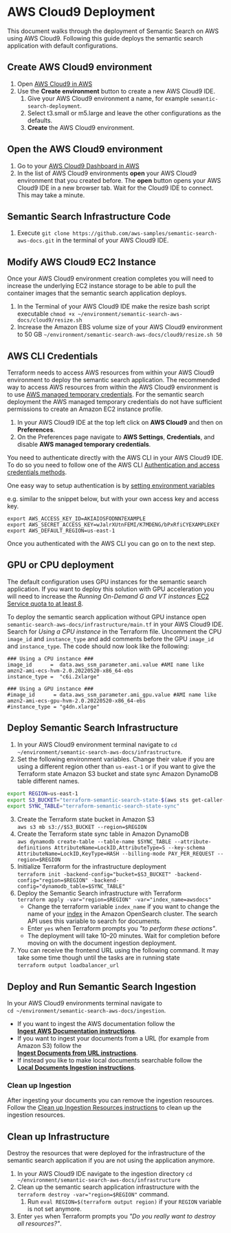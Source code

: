 # AWS Cloud9 Deployment
This document walks through the deployment of Semantic Search on AWS using AWS Cloud9. Following this guide deploys the semantic search application with default configurations.

## Create AWS Cloud9 environment
1. Open [AWS Cloud9 in AWS](https://console.aws.amazon.com/cloud9control/home)
2. Use the **Create environment** button to create a new AWS Cloud9 IDE.
    1. Give your AWS Cloud9 environment a name, for example `semantic-search-deployment`.
    2. Select t3.small or m5.large and leave the other configurations as the defaults.
    3. **Create** the AWS Cloud9 environment.

## Open the AWS Cloud9 environment
1. Go to your [AWS Cloud9 Dashboard in AWS](https://console.aws.amazon.com/cloud9control/home)
2. In the list of AWS Cloud9 environments **open** your AWS Cloud9 environment that you created before. The **open** button opens your AWS Cloud9 IDE in a new browser tab. Wait for the Cloud9 IDE to connect. This may take a minute.

## Semantic Search Infrastructure Code
1. Execute `git clone https://github.com/aws-samples/semantic-search-aws-docs.git` in the terminal of your AWS Cloud9 IDE.

## Modify AWS Cloud9 EC2 Instance
Once your AWS Cloud9 environment creation completes you will need to increase the underlying EC2 instance storage to be able to pull the container images that the semantic search application deploys.
1. In the Terminal of your AWS Cloud9 IDE make the resize bash script executable `chmod +x ~/environment/semantic-search-aws-docs/cloud9/resize.sh`
2. Increase the Amazon EBS volume size of your AWS Cloud9 environment to 50 GB `~/environment/semantic-search-aws-docs/cloud9/resize.sh 50`

## AWS CLI Credentials
Terraform needs to access AWS resources from within your AWS Cloud9 environment to deploy the semantic search application. The recommended way to access AWS resources from within the AWS Cloud9 environment is to use [AWS managed temporary credentials](https://docs.aws.amazon.com/cloud9/latest/user-guide/security-iam.html#auth-and-access-control-temporary-managed-credentials-supported). For the semantic search deployment the AWS managed temporary credentials do not have sufficient permissions to create an Amazon EC2 instance profile.
1. In your AWS Cloud9 IDE at the top left click on **AWS Cloud9** and then on **Preferences**.
2. On the Preferences page navigate to **AWS Settings**, **Credentials**, and disable **AWS managed temporary credentials**.

You need to authenticate directly with the AWS CLI in your AWS Cloud9 IDE. To do so you need to follow one of the AWS CLI [Authentication and access credentials methods](https://docs.aws.amazon.com/cli/latest/userguide/cli-chap-authentication.html). 

One easy way to setup authentication is by [setting environment variables ](https://docs.aws.amazon.com/cli/latest/userguide/cli-configure-envvars.html#:~:text=supported%20environment%20variables-,How%20to%20set%20environment%20variables,-The%20following%20examples)

e.g. similar to the snippet below, but with your own access key and access key.
```
export AWS_ACCESS_KEY_ID=AKIAIOSFODNN7EXAMPLE
export AWS_SECRET_ACCESS_KEY=wJalrXUtnFEMI/K7MDENG/bPxRfiCYEXAMPLEKEY
export AWS_DEFAULT_REGION=us-east-1 
```

Once you authenticated with the AWS CLI you can go on to the next step.

## GPU or CPU deployment
The default configuration uses GPU instances for the semantic search application. If you want to deploy this solution with GPU acceleration you will need to increase the _Running On-Demand G and VT instances_ [EC2 Service quota to at least 8](https://aws.amazon.com/premiumsupport/knowledge-center/ec2-instance-limit/).

To deploy the semantic search application without GPU instance open `semantic-search-aws-docs/infrastructure/main.tf` in your AWS Cloud9 IDE. Search for _Using a CPU instance_ in the Terraform file. Uncomment the CPU `image_id` and `instance_type` and add comments before the GPU `image_id` and `instance_type`. The code should now look like the following:
```
### Using a CPU instance ###
image_id      =  data.aws_ssm_parameter.ami.value #AMI name like amzn2-ami-ecs-hvm-2.0.20220520-x86_64-ebs
instance_type =  "c6i.2xlarge"

### Using a GPU instance ###
#image_id      = data.aws_ssm_parameter.ami_gpu.value #AMI name like amzn2-ami-ecs-gpu-hvm-2.0.20220520-x86_64-ebs
#instance_type = "g4dn.xlarge"
```

## Deploy Semantic Search Infrastructure
1. In your AWS Cloud9 environment terminal navigate to `cd ~/environment/semantic-search-aws-docs/infrastructure`.
2. Set the following environment variables. Change their value if you are using a different region other than `us-east-1` or if you want to give the Terraform state Amazon S3 bucket and state sync Amazon DynamoDB table different names.

```bash
export REGION=us-east-1
export S3_BUCKET="terraform-semantic-search-state-$(aws sts get-caller-identity --query Account --output text)"
export SYNC_TABLE="terraform-semantic-search-state-sync"
```

3. Create the Terraform state bucket in Amazon S3 <br>
`aws s3 mb s3://$S3_BUCKET --region=$REGION` 
4. Create the Terraform state sync table in Amazon DynamoDB <br>
`aws dynamodb create-table --table-name $SYNC_TABLE --attribute-definitions AttributeName=LockID,AttributeType=S --key-schema   AttributeName=LockID,KeyType=HASH --billing-mode PAY_PER_REQUEST --region=$REGION`
5. Initialize Terraform for the infrastructure deployment <br> `terraform init -backend-config="bucket=$S3_BUCKET" -backend-config="region=$REGION" -backend-config="dynamodb_table=$SYNC_TABLE"`
6. Deploy the Semantic Search infrastructure with Terraform <br> `terraform apply -var="region=$REGION" -var="index_name=awsdocs"`
    * Change the terraform variable `index_name` if you want to change the name of your [index](https://opensearch.org/docs/latest/dashboards/im-dashboards/index-management/) in the Amazon OpenSearch cluster. The search API uses this variable to search for documents.
    * Enter `yes` when Terraform prompts you _"to perform these actions"_.
    * The deployment will take 10–20 minutes. Wait for completion before moving on with the document ingestion deployment.
7. You can receive the frontend URL using the following command. It may take some time though until the tasks are in running state <br>
`terraform output loadbalancer_url`
## Deploy and Run Semantic Search Ingestion
In your AWS Cloud9 environments terminal navigate to <br>
`cd ~/environment/semantic-search-aws-docs/ingestion`. 
* If you want to ingest the AWS documentation follow the <br> **[Ingest AWS Documentation instructions](./ingest-aws-documentation.md)**.
* If you want to ingest your documents from a URL (for example from Amazon S3) follow the <br> **[Ingest Documents from URL instructions](./ingest-documents-from-url.md)**.
* If instead you like to make local documents searchable follow the <br>**[Local Documents Ingestion instructions](./ingest-custom-local-documents.md)**.

### Clean up Ingestion
After ingesting your documents you can remove the ingestion resources. Follow the [Clean up Ingestion Resources instructions](./clean-up-ingestion-resources.md) to clean up the ingestion resources.

## Clean up Infrastructure
Destroy the resources that were deployed for the infrastructure of the semantic search application if you are not using the application anymore.
1. In your AWS Cloud9 IDE navigate to the ingestion directory `cd ~/environment/semantic-search-aws-docs/infrastructure`
2. Clean up the semantic search application infrastructure with the `terraform destroy -var="region=$REGION"` command. 
    1. Run `eval REGION=$(terraform output region)` if your `REGION` variable is not set anymore.
3. Enter `yes` when Terraform prompts you _"Do you really want to destroy all resources?"_.
